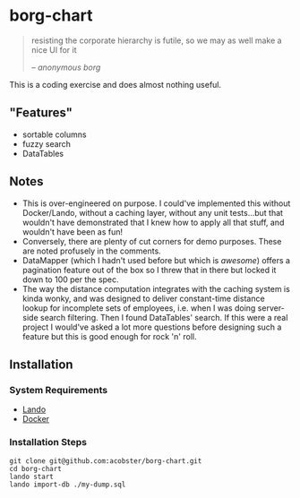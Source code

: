 # borg-chart

> resisting the corporate hierarchy is futile, so we may as well make a nice UI for it
>
> – <cite>anonymous borg</cite>

This is a coding exercise and does almost nothing useful.

## "Features"

* sortable columns
* fuzzy search
* DataTables

## Notes

* This is over-engineered on purpose. I could've implemented this without Docker/Lando, without a caching layer, without any unit tests...but that wouldn't have demonstrated that I knew how to apply all that stuff, and wouldn't have been as fun!
* Conversely, there are plenty of cut corners for demo purposes. These are noted profusely in the comments.
* DataMapper (which I hadn't used before but which is _awesome_) offers a pagination feature out of the box so I threw that in there but locked it down to 100 per the spec.
* The way the distance computation integrates with the caching system is kinda wonky, and was designed to deliver constant-time distance lookup for incomplete sets of employees, i.e. when I was doing server-side search filtering. Then I found DataTables' search. If this were a real project I would've asked a lot more questions before designing such a feature but this is good enough for rock 'n' roll.

## Installation

### System Requirements

* [Lando](https://docs.devwithlando.io/)
* [Docker](https://www.docker.com/)

### Installation Steps

```
git clone git@github.com:acobster/borg-chart.git
cd borg-chart
lando start
lando import-db ./my-dump.sql
```
